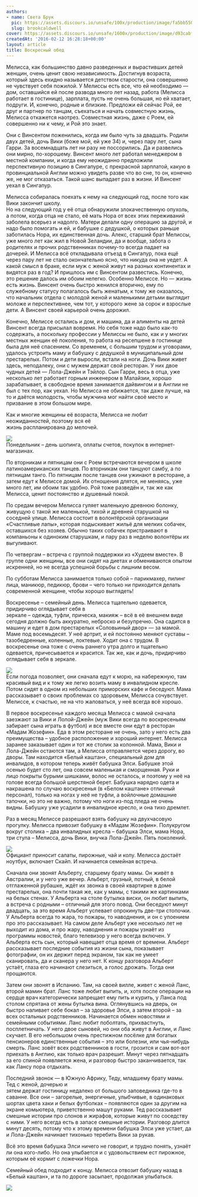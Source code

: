 ```yaml
---
authors:
- name: Света Брук
  pic: https://assets.discours.io/unsafe/100x/production/image/fa5bb550-90d8-11e8-a560-8fb4ec62d69b.jpeg
  slug: brookcaldwell
cover: https://assets.discours.io/unsafe/1600x/production/image/d93cabf0-90e6-11e8-b664-798ed379bf02.jpeg
createdAt: '2016-02-12 16:28:18+00:00'
layout: article
title: Воскресный обед
---
```


Мелисса, как большинство давно разведенных и вырастивших детей женщин, очень ценит свою независимость. Достигнув возраста, который здесь ехидно называется детством старости, она совершенно не чувствует себя пожилой. У Мелиссы есть все, что ей необходимо — дом, оставшийся ей после развода много лет назад, работа (Мелисса работает в гостинице), зарплата, пусть не очень большая, но ей хватает, подруги. И, конечно, родные и близкие. Предложи ей сейчас Рой, ее друг и партнер по танцам, съехаться и начать совместную жизнь, Мелисса откажется наотрез. Совместная жизнь, даже с Роем, ей совершенно ни к чему, и Рой это знает.

Они с Винсентом поженились, когда им было чуть за двадцать. Родили двух детей, дочь Вики (боже мой, ей уже 34) и, через пару лет, сына Гарри. За восемнадцать лет ни разу не поссорились. Да и развелись они мирно, по-хорошему. Винсент много лет работал менеджером в местной компании, и когда ему неожиданно предложили перспективную позицию в Сингапуре, с прекрасной зарплатой, какую в провинциальной Англии можно увидеть разве что во сне, то он, конечно же, не мог отказаться. Такой шанс выпадает раз в жизни. И Винсент уехал в Сингапур.

Мелисса собиралась поехать к нему на следующий год, после того как Вики закончит школу.  
Но на следующий год у её отца обнаружили злокачественную опухоль, а потом, когда отца не стало, её мать Нора от всех этих переживаний заболела всерьез и надолго. Матери делали одну операцию за другой, и надо было помогать и ей, и бабушке с дедушкой, о которых раньше заботилась Нора, их единственная дочь. Алекс, старший брат Мелиссы, уже много лет как жил в Новой Зеландии, да и вообще, забота о родителях и прочих родственниках почему-то всегда падает на дочерей. И Мелисса всё откладывала отъезд в Сингапур, пока ещё через пару лет не стало окончательно ясно, что никуда она не уедет. А какой смысл в браке, если муж с женой живут на разных континентах и видятся раз в год? И пришлось им с Винсентом развестись. Конечно, это решение далось им обоим нелегко. Особенно Мелиссе. Но — жизнь есть жизнь. Винсент очень быстро женился вторично, ему по служебному статусу полагалось быть женатым, к тому же оказалось, что начальник отдела с молодой женой и маленькими детьми выглядит моложе и перспективнее, чем тот, у которого жене за сорок и взрослые дети. А Винсент своей карьерой очень дорожил.

Конечно, Мелиссе остались и дом, и машина, да и алименты на детей Винсент всегда присылал вовремя. Но себя тоже надо было как-то содержать, а поскольку профессии у Мелиссы не было, как и у многих местных женщин её поколения, то работа на ресепшене в гостинице была для неё спасением. Со временем, с большим трудом и уговорами, удалось устроить маму и бабушку с дедушкой в муниципальный дом престарелых. Потом и дети выросли, встали на ноги. Дочь Вики живет здесь, неподалеку, они с мужем держат свой ресторан. У них двое чудных детей — Лола-Джейн и Тэйлор. Сын Гарри, весь в отца, уже несколько лет работает горным инженером в Малайзии, хорошо зарабатывает, в свободное время занимается дайвингом и в Англии не был с тех пор, как уехал. Но Мелисса не обижается, так даже лучше, на то и даётся молодость, чтобы мужчина мог найти своё место и призвание в этом большом мире.

Как и многие женщины её возраста, Мелисса не любит неожиданностей, поэтому вся её  
жизнь распланирована до мелочей.

![](https://assets.discours.io/unsafe/900x/production/image/a8898d70-a54a-11e8-bfc7-9b5979ddfe3f.jpeg)  
Понедельник – день шопинга, оплаты счетов, покупок в интернет-магазинах.

По вторникам и пятницам они с Роем встречаются вечером в школе латиноамериканских танцев. По вторникам они танцуют самбу, а по пятницам танго. По пятницам после танцев они ужинают в ресторане, а затем едут к Мелиссе домой. Их отношения длятся, не меняясь, уже много лет, им обоим так удобно. Рой тоже разведён и, так же как Мелисса, ценит постоянство и душевный покой.

По средам вечером Мелисса гуляет маленькую древнюю болонку, живущую с такой же маленькой, тихой и древней старушкой на соседней улице. Мелисса состоит в волонтёрской организации «Счастливые лапы», которая подыскивает жильё для мелких собачек, оставшихся без хозяев. Обычно таких собачек пристраивают в компаньоны к одиноким старушкам, и пару раз в неделю волонтёры их выгуливают.

По четвергам – встреча с группой поддержки из «Худеем вместе». В группе одни женщины, все они сидят на диетах и обмениваются опытом искренней, но не всегда успешной борьбы с лишним весом.

По субботам Мелисса занимается только собой – парикмахер, пилинг лица, маникюр, педикюр, брови – чего только ни приходится делать современной женщине, чтобы хорошо выглядеть!

Воскресенье – семейный день. Мелисса тщательно одевается, придирчиво оглядывает себя в  
зеркале – одежда, туфли, прическа, макияж – всё в её внешнем виде сегодня должно быть аккуратно, неброско и безупречно. Она садится в машину и едет в дом престарелых «Соловьиный двор» — за мамой. Маме под восемьдесят. У неё артрит, и ей постоянно меняют суставы – тазобедренные, коленные, локтевые. Ходит она с трудом. В воскресенье она тоже с очень раннего утра долго и тщательно одевается, причесывается и красится. Так же, как и дочь, придирчиво оглядывает себя в зеркале.

![](https://assets.discours.io/unsafe/900x/production/image/a8e4f3e0-a54a-11e8-bfc7-9b5979ddfe3f.jpeg)  
Если погода позволяет, они сначала едут к морю, на набережную, там красивый вид и к тому же легко возить маму в инвалидном кресле. Потом сидят в одном из небольших приморских кафе и беседуют. Мама рассказывает о своих проблемах со здоровьем, Мелисса сочувствует. Мелиссе, к счастью, не на что жаловаться, у неё всегда всё хорошо.

В первое воскресенье каждого месяца Мелисса с мамой сначала заезжают за Вики и Лолой-Джейн (муж Вики всегда по воскресеньям забирает сына играть в футбол) и все вместе они едут в ресторан «Мадам Жозефин». Еда в этом ресторане не очень, зато у него есть два преимущества – удобное расположение и хороший интернет. Мелисса заранее заказывает один и тот же столик за колонной. Мама, Вики и Лола-Джейн остаются там, а Мелисса отправляется через дорогу, во дворы. Там находится «Белый каштан», специальный дом для инвалидов, в котором теперь живёт бабушка Элси. Бабушке этой осенью будет сто лет, она совсем маленькая и сморщенная. Руки и лицо покрыты бурыми шишками, волос не осталось, и поэтому у неё на голове всегда большой шерстяной берет. Бабушка нарядно одета и накрашена по случаю воскресенья (в «Белом каштане» отличный персонал), только на ногах у неё не туфли, а войлочные домашние тапочки, но это не важно, потому что ноги из-под пледа не очень видны. Бабушку уже усадили в инвалидное кресло, и она тихо дремлет.

Раз в месяц Мелиссе разрешают взять бабушку на двухчасовую прогулку. Мелисса привозит бабушку в «Мадам Жозефин». Полукругом вокруг столика – два инвалидных кресла – бабушка Элси, мама Нора, три стула – Мелисса, дочь Вики, внучка Лола-Джейн. Пять поколений. 

![](https://assets.discours.io/unsafe/900x/production/image/a93759a0-a54a-11e8-bfc7-9b5979ddfe3f.jpeg)  
Официант приносит салаты, пирожные, чай и колу. Мелисса достаёт ноутбук, включает Скайп. И начинается семейная встреча.

Сначала они звонят Альберту, старшему брату мамы. Он живёт в Австралии, и у него уже вечер. Альберт, грузный, потный, в белой отглаженной рубашке, ждёт их звонка в своей квартирке в доме престарелых, она почти такая же, как у мамы, с такими же картинками на белых стенах. У Альберта на столе бутылка виски, он любит выпить, а встреча с родными – отличный для этого повод. Они беседуют минут двадцать, за это время Альберт успевает опрокинуть две-три стопочки. У Альберта всегда то жара, то пожары, то наводнения, и он с упоением про это рассказывает. На самом деле Альберт уже несколько лет не выходит из дома, и про жару, наводнения и пожары узнаёт из программы новостей, благо телевизор у него всегда включен. У Альберта есть сын, который навещает отца время от времени. Альберт рассказывает последние события из жизни сына, показывает фотографии, он их держит перед экраном, так как не умеет сканировать, да и сканера у него нет. К концу разговора Альберт устаёт, глаза его начинают слезиться, а голос дрожать. Тогда они прощаются.

Затем они звонят в Испанию. Там, на своей вилле, живет с женой Ланс, второй мамин брат. Ланс тоже любит выпить, и, хотя после операции на сердце врач категорически запрещает ему пить и курить, у Ланса под столом спрятана от жены бутылка вина. Оглянувшись на дверь, он быстро наливает себе бокал – за здоровье Элси, а затем второй – за всех остальных родственников. Начинается обмен новостями и семейными событиями. Ланс любит поболтать, прихвастнуть, посплетничать. У него двое сыновей, но они оба живут в Англии, и Ланс скучает. В его небольшом очень престижном посёлке для богатых пенсионеров единственные события – это или болезни, или чья-нибудь смерть. Ланс зовёт всех родственников в гости, грозится и сам вот-вот приехать в Англию, как только врач разрешит. Минут через пятнадцать за его спиной появляется жена, и разговор быстро заканчивается, так как Лансу пора отдыхать.

Последний звонок — в Южную Африку, Теду, младшему брату мамы. Тед с женой, дочерью и  
зятем держат гостиницу недалеко от большого заповедника где-то в саванне. Все они – загорелые, энергичные, улыбчивые, в одинаковых шортах цвета хаки и белых футболках – появляются один за другим на экране комьютера, приветственно машут руками. Тед рассказывает смешные истории про слонов и жирафов, которые живут по соседству с ними. У него всегда есть в запасе смешные истории. Разговор длится минут десять, потому что к этому времени бабушка Элси уже устает, да и Лола-Джейн начинает тихонько теребить Вики за рукав.

Всё это время бабушка Элси ничего не говорит, и трудно понять, узнаёт ли она кого-либо. Но она улыбается и с удовольствием ест пирожное, которым её кормит с ложечки Нора.

Семейный обед подходит к концу. Мелисса отвозит бабушку назад в «Белый каштан», и та по дороге засыпает, продолжая улыбаться.

![](https://assets.discours.io/unsafe/900x/production/image/a9ae8570-a54a-11e8-bfc7-9b5979ddfe3f.jpeg)